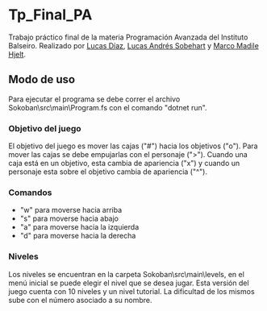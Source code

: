 # Tp_Final_PA
Trabajo práctico final de la materia Programación Avanzada del Instituto Balseiro. 
Realizado por [Lucas Díaz](https://github.com/LucasD1az), [Lucas Andrés Sobehart](https://github.com/sobluc) y [Marco Madile Hjelt](https://github.com/MarcoMadile).

## Modo de uso 
Para ejecutar el programa se debe correr el archivo Sokoban\src\main\Program.fs con el comando "dotnet run". 

### Objetivo del juego 
El objetivo del juego es mover las cajas ("#") hacia los objetivos ("o"). Para mover las cajas se debe empujarlas con el personaje (">"). Cuando una caja está en un objetivo, esta cambia de apariencia ("x") y cuando un personaje esta sobre el objetivo cambia de apariencia ("^").

### Comandos 
- "w" para moverse hacia arriba
- "s" para moverse hacia abajo
- "a" para moverse hacia la izquierda
- "d" para moverse hacia la derecha

### Niveles 
Los niveles se encuentran en la carpeta Sokoban\src\main\levels, en el menú inicial se puede elegir el nivel que se desea jugar. Esta versión del juego cuenta con 10 niveles y un nivel tutorial. La dificultad de los mismos sube con el número asociado a su nombre. 

